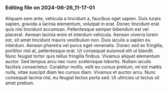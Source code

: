 

### Editing file on 2024-06-26_11-17-01

Aliquam sem ante, vehicula a tincidunt a, faucibus eget sapien. Duis turpis sapien, gravida a lacinia elementum, volutpat in erat. Donec tincidunt erat quis nisi tincidunt accumsan. Pellentesque semper bibendum est vel placerat. Aenean lacinia enim et interdum vehicula. Aenean viverra lorem est, sit amet tincidunt mauris vestibulum non. Duis iaculis a sapien eu interdum.
Aenean pharetra vel purus eget venenatis. Donec sed ex fringilla, porttitor nisl at, pellentesque erat. Ut consequat euismod elit ut blandit. Nunc feugiat tortor quis tellus fringilla finibus. Vivamus aliquet elementum auctor. Sed tempus arcu nec nunc scelerisque lobortis. Nullam iaculis facilisis consectetur. Curabitur mollis, velit eu cursus pretium, mi est mattis nulla, vitae suscipit diam leo cursus diam. Vivamus et auctor arcu. Nunc consequat lacinia nisl, eu feugiat lectus porta sed. Ut ultricies ut lectus sit amet pretium.


